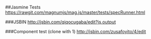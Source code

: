 ##Jasmine Tests
https://rawgit.com/magnumjs/mag.js/master/tests/specRunner.html

###JSBIN
http://jsbin.com/qiqocugaba/edit?js,output

###Component test (clone with 1)
http://jsbin.com/zusafoyito/4/edit
